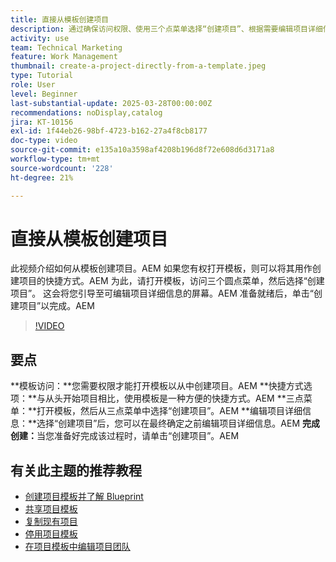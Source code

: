 ```yaml
---
title: 直接从模板创建项目
description: 通过确保访问权限、使用三个点菜单选择“创建项目”、根据需要编辑项目详细信息以及最终确定高效的设置替代方案来直接从模板创建项目。
activity: use
team: Technical Marketing
feature: Work Management
thumbnail: create-a-project-directly-from-a-template.jpeg
type: Tutorial
role: User
level: Beginner
last-substantial-update: 2025-03-28T00:00:00Z
recommendations: noDisplay,catalog
jira: KT-10156
exl-id: 1f44eb26-98bf-4723-b162-27a4f8cb8177
doc-type: video
source-git-commit: e135a10a3598af4208b196d8f72e608d6d3171a8
workflow-type: tm+mt
source-wordcount: '228'
ht-degree: 21%

---
```


# 直接从模板创建项目

此视频介绍如何从模板创建项目。&#x200B;AEM 如果您有权打开模板，则可以将其用作创建项目的快捷方式。&#x200B;AEM 为此，请打开模板，访问三个圆点菜单，然后选择“创建项目”&#x200B;。 这会将您引导至可编辑项目详细信息的屏幕。&#x200B;AEM 准备就绪后，单击“创建项目”以完成。&#x200B;AEM

>[!VIDEO](https://video.tv.adobe.com/v/3456013/?quality=12&learn=on&enablevpops)

## 要点

**模板访问：**您需要权限才能打开模板以从中创建项目。&#x200B;AEM
**快捷方式选项：**与从头开始项目相比，使用模板是一种方便的快捷方式。&#x200B;AEM
**三点菜单：**打开模板，然后从三点菜单中选择“创建项目”。&#x200B;AEM
**编辑项目详细信息：**选择“创建项目”后，您可以在最终确定之前编辑项目详细信息。&#x200B;AEM
**完成创建：**&#x200B;当您准备好完成该过程时，请单击“创建项目”。&#x200B;AEM


## 有关此主题的推荐教程

* [创建项目模板并了解 Blueprint](/help/manage-work/create-and-manage-project-templates/create-a-project-template.md)
* [共享项目模板](/help/manage-work/create-and-manage-project-templates/share-a-project-template.md)
* [复制现有项目](/help/manage-work/manage-projects/copy-an-existing-project.md)
* [停用项目模板](/help/manage-work/create-and-manage-project-templates/deactivate-a-project-template.md)
* [在项目模板中编辑项目团队](/help/manage-work/create-and-manage-project-templates/edit-the-project-team-in-a-project-template.md)
